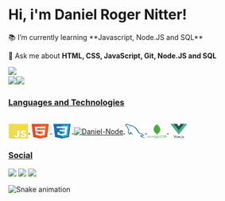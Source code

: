 <h1> Hi, i'm Daniel Roger Nitter!</h1>
📚 I’m currently learning **Javascript, Node.JS and SQL**

💬 Ask me about **HTML, CSS, JavaScript, Git, Node.JS and SQL**
<div align="left">
  <img src="https://c.tenor.com/d5Y4XuC2HF4AAAAC/itachi-naruti.gif" width="700px" />
  </div>
<a href="https://github.com/nitter1">
   <img height="140em" src="https://github-readme-stats.vercel.app/api?username=nitter1&show_icons=true&theme=dark&include_all_commits=true&count_private=true"/><img height="140em" src="https://github-readme-stats.vercel.app/api/top-langs/?username=nitter1&layout=compact&langs_count=7&theme=dark"/>
  
<h3>Languages and Technologies</h3>
<div style="display: inline_block"><br>
  <img align="center" alt="Daniel-Js" height="30" width="40" src="https://raw.githubusercontent.com/devicons/devicon/master/icons/javascript/javascript-plain.svg" target="_blank">
  <img align="center" alt="Daniel-HTML" height="30" width="40" src="https://raw.githubusercontent.com/devicons/devicon/master/icons/html5/html5-original.svg" target="_blank">
  <img align="center" alt="Daniel-CSS" height="30" width="40" src="https://raw.githubusercontent.com/devicons/devicon/master/icons/css3/css3-original.svg" target="_blank">
  <img align="center" alt="Daniel-Node" height="30" width="40" src="https://cdn.jsdelivr.net/gh/devicons/devicon/icons/nodejs/nodejs-original.svg" target="_blank">
  <img align="center" alt="Daniel-mySQL" height="30" width="40" src="https://raw.githubusercontent.com/devicons/devicon/master/icons/mysql/mysql-original.svg" target="_blank">
  <img align="center" alt="Daniel-MongoDB" height="30" width="40" src="https://raw.githubusercontent.com/devicons/devicon/1119b9f84c0290e0f0b38982099a2bd027a48bf1/icons/mongodb/mongodb-plain-wordmark.svg" target="_blank">
   <img align="center" alt="Daniel-VueJS" height="30" width="40" src="https://raw.githubusercontent.com/devicons/devicon/1119b9f84c0290e0f0b38982099a2bd027a48bf1/icons/vuejs/vuejs-original-wordmark.svg" target="_blank">
  
  <h3>Social</h3>
<div> 
  <a href="https://instagram.com/danirns1" target="_blank"><img src="https://img.shields.io/badge/-Instagram-%23E4405F?style=for-the-badge&logo=instagram&logoColor=white" target="_blank"></a>
  <a href = "mailto:danielroger2001@gmail.com"><img src="https://img.shields.io/badge/Gmail-D14836?style=for-the-badge&logo=gmail&logoColor=white" target="_blank"></a>
  <a href="https://www.linkedin.com/in/danirns1" target="_blank"><img src="https://img.shields.io/badge/-LinkedIn-%230077B5?style=for-the-badge&logo=linkedin&logoColor=white" target="_blank"></a>
 
  ![Snake animation](https://github.com/nitter1/nitter1/blob/output/github-contribution-grid-snake.svg)
 
</div>
